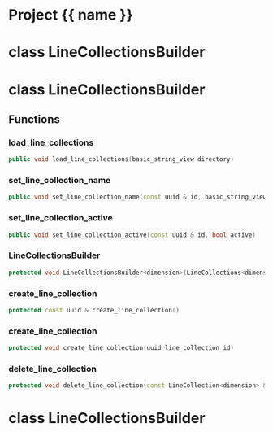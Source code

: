 <script setup>
import {useRoute} from 'vitepress'
const {path} = useRoute()
const tokens = path.split('/')
const words = tokens[2].split('-');
for (let i = 0; i < words.length; i++) {
    words[i] = words[i].charAt(0).toUpperCase() + words[i].slice(1);
    words[i] = words[i].replace('geode', 'Geode')
}
const name = words.join('-');
</script>
# Project {{ name }}

# class LineCollectionsBuilder


# class LineCollectionsBuilder


## Functions

### load_line_collections

```cpp
public void load_line_collections(basic_string_view directory)
```


### set_line_collection_name

```cpp
public void set_line_collection_name(const uuid & id, basic_string_view name)
```


### set_line_collection_active

```cpp
public void set_line_collection_active(const uuid & id, bool active)
```


### LineCollectionsBuilder

```cpp
protected void LineCollectionsBuilder<dimension>(LineCollections<dimension> & collections)
```


### create_line_collection

```cpp
protected const uuid & create_line_collection()
```


### create_line_collection

```cpp
protected void create_line_collection(uuid line_collection_id)
```


### delete_line_collection

```cpp
protected void delete_line_collection(const LineCollection<dimension> & collection)
```




# class LineCollectionsBuilder


